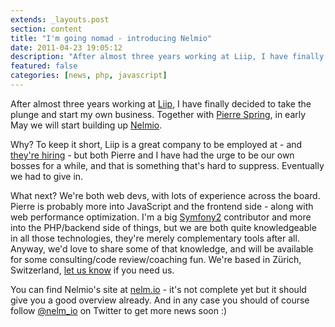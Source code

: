 ```yaml
---
extends: _layouts.post
section: content
title: "I'm going nomad - introducing Nelmio"
date: 2011-04-23 19:05:12
description: "After almost three years working at Liip, I have finally decided to take the plunge and start my own business. Together with Pierre Spring, at the end of next week we will start building up Nelmio."
featured: false
categories: [news, php, javascript]
---
```

After almost three years working at [Liip](http://liip.ch/), I have finally decided to take the plunge and start my own business. Together with [Pierre Spring](https://twitter.com/shvi), in early May we will start building up [Nelmio](http://nelm.io/).

Why? To keep it short, Liip is a great company to be employed at - and [they're hiring](http://liip.ch/jobs) - but both Pierre and I have had the urge to be our own bosses for a while, and that is something that's hard to suppress. Eventually we had to give in.

What next? We're both web devs, with lots of experience across the board. Pierre is probably more into JavaScript and the frontend side - along with web performance optimization. I'm a big [Symfony2](http://symfony.com) contributor and more into the PHP/backend side of things, but we are both quite knowledgeable in all those technologies, they're merely complementary tools after all. Anyway, we'd love to share some of that knowledge, and will be available for some consulting/code review/coaching fun. We're based in Zürich, Switzerland, [let us know](http://nelm.io/contact) if you need us.

You can find Nelmio's site at [nelm.io](http://nelm.io/) - it's not complete yet but it should give you a good overview already. And in any case you should of course follow [@nelm\_io](https://twitter.com/nelm_io) on Twitter to get more news soon :)